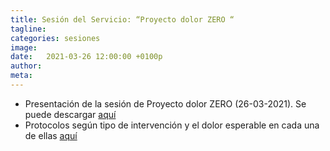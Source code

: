 ```yaml
---
title: Sesión del Servicio: “Proyecto dolor ZERO “
tagline: 
categories: sesiones
image: 
date:   2021-03-26 12:00:00 +0100p
author: 
meta: 
---
```


  * Presentación de la sesión de Proyecto dolor ZERO (26-03-2021). Se puede descargar [aquí](https://drive.google.com/file/d/1Tsyp1Q3DvXJVOSMjXnSxTz4Lb4lzpXQN/view?usp=sharing)
  * Protocolos según tipo de intervención y el dolor esperable en cada una de ellas [aquí](https://drive.google.com/file/d/13mE-MzI8xPDjQowKYYPtPlLaqZB9Rgb2/view?usp=sharing)

<!--more-->
